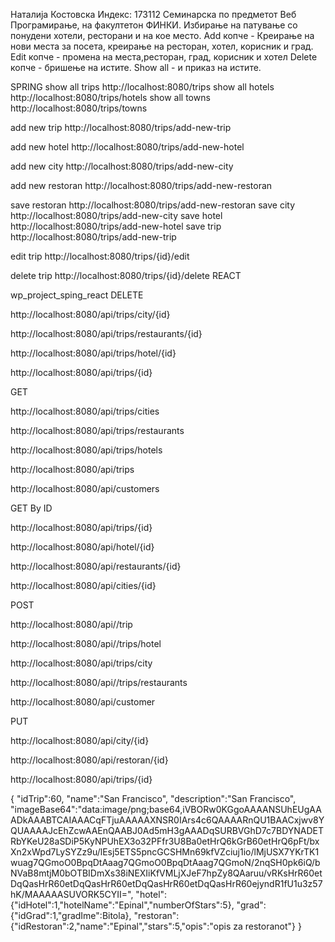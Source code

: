 

Наталија Костовска
Индекс: 173112
Семинарска по предметот Веб Програмирање, на факултетон ФИНКИ.
Избирање на патување со понудени хотели, ресторани и на кое место. 
Аdd копче - Креирање на нови места за посета,
креирање на ресторан, хотел, корисник и град.
Edit копче - промена на места,ресторан, град, корисник и хотел 
Delete копче - бришење на истите. 
Show all - и приказ на истите.

SPRING
show all trips
http://localhost:8080/trips
show all hotels
http://localhost:8080/trips/hotels
show all towns
http://localhost:8080/trips/towns


add new trip
http://localhost:8080/trips/add-new-trip

add new hotel
http://localhost:8080/trips/add-new-hotel


add new city
http://localhost:8080/trips/add-new-city


add new restoran
http://localhost:8080/trips/add-new-restoran

save restoran
http://localhost:8080/trips/add-new-restoran
save city
http://localhost:8080/trips/add-new-city
save hotel
http://localhost:8080/trips/add-new-hotel
save trip
http://localhost:8080/trips/add-new-trip


edit trip
http://localhost:8080/trips/{id}/edit


delete trip
http://localhost:8080/trips/{id}/delete
REACT


wp_project_sping_react
DELETE

http://localhost:8080/api/trips/city/{id}

http://localhost:8080/api/trips/restaurants/{id}

http://localhost:8080/api/trips/hotel/{id}

http://localhost:8080/api/trips/{id}

GET

http://localhost:8080/api/trips/cities

http://localhost:8080/api/trips/restaurants

http://localhost:8080/api/trips/hotels

http://localhost:8080/api/trips

http://localhost:8080/api/customers

GET By ID

http://localhost:8080/api/trips/{id}

http://localhost:8080/api/hotel/{id}

http://localhost:8080/api/restaurants/{id}

http://localhost:8080/api/cities/{id}

POST

http://localhost:8080/api//trip

http://localhost:8080/api//trips/hotel

http://localhost:8080/api/trips/city

http://localhost:8080/api//trips/restaurants

http://localhost:8080/api/customer

PUT

http://localhost:8080/api/city/{id}

http://localhost:8080/api/restoran/{id}

http://localhost:8080/api/trips/{id}

{ "idTrip":60, "name":"San Francisco", "description":"San Francisco", "imageBase64":"data:image/png;base64,iVBORw0KGgoAAAANSUhEUgAAADkAAABTCAIAAACqFTjuAAAAAXNSR0IArs4c6QAAAARnQU1BAACxjwv8YQUAAAAJcEhZcwAAEnQAABJ0Ad5mH3gAAADqSURBVGhD7c7BDYNADETRbYKeU28aSDiP5KyNPUhEX3o32PFfr3U8Ba0etHrQ6kGrB60etHrQ6pFt/bxXn2xWpd7LySYZz9u/lEsj5ETS5pncGCSHMn69kfVZciuj1io/lMjUSX7YKrTK1wuag7QGmoO0BpqDtAaag7QGmoO0BpqDtAaag7QGmoN/2nqSH0pk6iQ/bNVaB8mtjM0bOTBIDmXs38iNEXIiKfVMLjXJeF7hpZy8QAaruu/vRKsHrR60etDqQasHrR60etDqQasHrR60etDqQasHrR60etDqQasHrR60ejyndR1fU1u3z57hK/MAAAAASUVORK5CYII=", "hotel":{"idHotel":1,"hotelName":"Epinal","numberOfStars":5}, "grad":{"idGrad":1,"gradIme":Bitola}, "restoran":{"idRestoran":2,"name":"Epinal","stars":5,"opis":"opis za restoranot"} }
